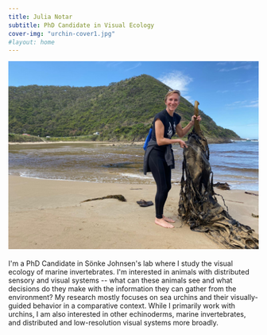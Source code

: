```yaml
---
title: Julia Notar
subtitle: PhD Candidate in Visual Ecology
cover-img: "urchin-cover1.jpg"
#layout: home
---
```


<img style="float: right; padding-bottom: 20px;" src="/australia_kelp.JPG">

I'm a PhD Candidate in Sönke Johnsen's lab where I study the visual ecology of marine invertebrates. I'm interested in animals with distributed sensory and visual systems -- what can these animals see and what decisions do they make with the information they can gather from the environment? My research mostly focuses on sea urchins and their visually-guided behavior in a comparative context. While I primarily work with urchins, I am also interested in other echinoderms, marine invertebrates, and distributed and low-resolution visual systems more broadly.
